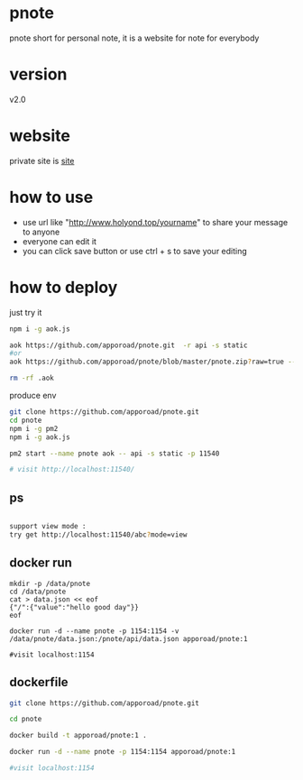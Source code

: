 # pnote
pnote short for personal note, it is a website for note for everybody

# version 
v2.0

# website
private site is [site](http://www.holyond.top)

# how to use 
* use url like "http://www.holyond.top/yourname" to share your message to anyone
* everyone can edit it
* you can click save button or use ctrl + s to save your editing

# how to deploy

just try it
```bash
npm i -g aok.js

aok https://github.com/apporoad/pnote.git  -r api -s static
#or
aok https://github.com/apporoad/pnote/blob/master/pnote.zip?raw=true --type zip -r api -s static

rm -rf .aok

```
produce env 

```bash
git clone https://github.com/apporoad/pnote.git
cd pnote
npm i -g pm2
npm i -g aok.js

pm2 start --name pnote aok -- api -s static -p 11540

# visit http://localhost:11540/

```

## ps
```bash

support view mode :
try get http://localhost:11540/abc?mode=view

```

## docker run 
```
mkdir -p /data/pnote
cd /data/pnote
cat > data.json << eof
{"/":{"value":"hello good day"}}
eof

docker run -d --name pnote -p 1154:1154 -v /data/pnote/data.json:/pnote/api/data.json apporoad/pnote:1

#visit localhost:1154
```


## dockerfile
```bash
git clone https://github.com/apporoad/pnote.git

cd pnote

docker build -t apporoad/pnote:1 .

docker run -d --name pnote -p 1154:1154 apporoad/pnote:1 

#visit localhost:1154
```

